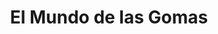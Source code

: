 ---
title: "El Mundo de las Gomas"
url: /caracas/el-mundo-de-las-gomas/
shop: piezas de automóviles
---